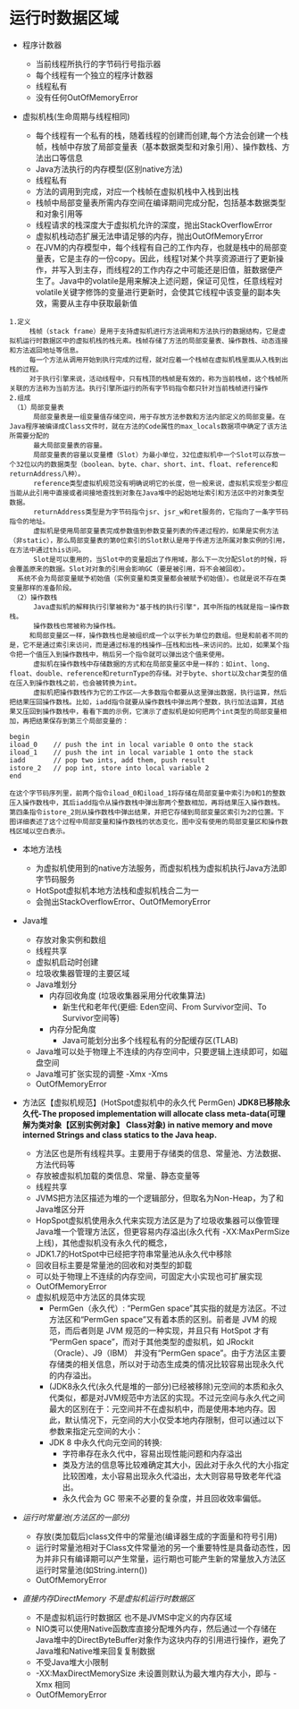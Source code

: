 # 运行时数据区域
- 程序计数器
    - 当前线程所执行的字节码行号指示器
    - 每个线程有一个独立的程序计数器
    - 线程私有
    - 没有任何OutOfMemoryError
    
- 虚拟机栈(生命周期与线程相同)
    - 每个线程有一个私有的栈，随着线程的创建而创建,每个方法会创建一个栈帧，栈帧中存放了局部变量表（基本数据类型和对象引用）、操作数栈、方法出口等信息
    - Java方法执行的内存模型(区别native方法)
    - 线程私有
    - 方法的调用到完成，对应一个栈帧在虚拟机栈中入栈到出栈
    - 栈帧中局部变量表所需内存空间在编译期间完成分配，包括基本数据类型和对象引用等
    - 线程请求的栈深度大于虚拟机允许的深度，抛出StackOverflowError
    - 虚拟机栈动态扩展无法申请足够的内存，抛出OutOfMemoryError
    - 在JVM的内存模型中，每个线程有自己的工作内存，也就是栈中的局部变量表，它是主存的一份copy。因此，线程1对某个共享资源进行了更新操作，并写入到主存，而线程2的工作内存之中可能还是旧值，脏数据便产生了。Java中的volatile是用来解决上述问题，保证可见性，任意线程对volatile关键字修饰的变量进行更新时，会使其它线程中该变量的副本失效，需要从主存中获取最新值
```
1.定义
     栈帧（stack frame）是用于支持虚拟机进行方法调用和方法执行的数据结构，它是虚拟机运行时数据区中的虚拟机栈的栈元素。栈帧存储了方法的局部变量表、操作数栈、动态连接和方法返回地址等信息。
     每一个方法从调用开始到执行完成的过程，就对应着一个栈帧在虚拟机栈里面从入栈到出栈的过程。
     对于执行引擎来说，活动线程中，只有栈顶的栈帧是有效的，称为当前栈帧，这个栈帧所关联的方法称为当前方法。执行引擎所运行的所有字节码指令都只针对当前栈帧进行操作
2.组成
 （1）局部变量表
      局部变量表是一组变量值存储空间，用于存放方法参数和方法内部定义的局部变量。在Java程序被编译成Class文件时，就在方法的Code属性的max_locals数据项中确定了该方法所需要分配的
      最大局部变量表的容量。
      局部变量表的容量以变量槽（Slot）为最小单位，32位虚拟机中一个Slot可以存放一个32位以内的数据类型（boolean、byte、char、short、int、float、reference和returnAddress八种）。
      reference类型虚拟机规范没有明确说明它的长度，但一般来说，虚拟机实现至少都应当能从此引用中直接或者间接地查找到对象在Java堆中的起始地址索引和方法区中的对象类型数据。
      returnAddress类型是为字节码指令jsr、jsr_w和ret服务的，它指向了一条字节码指令的地址。
      虚拟机是使用局部变量表完成参数值到参数变量列表的传递过程的，如果是实例方法（非static），那么局部变量表的第0位索引的Slot默认是用于传递方法所属对象实例的引用，在方法中通过this访问。
      Slot是可以重用的，当Slot中的变量超出了作用域，那么下一次分配Slot的时候，将会覆盖原来的数据。Slot对对象的引用会影响GC（要是被引用，将不会被回收）。
  系统不会为局部变量赋予初始值（实例变量和类变量都会被赋予初始值）。也就是说不存在类变量那样的准备阶段。
 （2）操作数栈
      Java虚拟机的解释执行引擎被称为"基于栈的执行引擎"，其中所指的栈就是指－操作数栈。
      操作数栈也常被称为操作栈。
     和局部变量区一样，操作数栈也是被组织成一个以字长为单位的数组。但是和前者不同的是，它不是通过索引来访问，而是通过标准的栈操作—压栈和出栈—来访问的。比如，如果某个指令把一个值压入到操作数栈中，稍后另一个指令就可以弹出这个值来使用。
      虚拟机在操作数栈中存储数据的方式和在局部变量区中是一样的：如int、long、float、double、reference和returnType的存储。对于byte、short以及char类型的值在压入到操作数栈之前，也会被转换为int。
      虚拟机把操作数栈作为它的工作区——大多数指令都要从这里弹出数据，执行运算，然后把结果压回操作数栈。比如，iadd指令就要从操作数栈中弹出两个整数，执行加法运算，其结果又压回到操作数栈中，看看下面的示例，它演示了虚拟机是如何把两个int类型的局部变量相加，再把结果保存到第三个局部变量的：

begin  
iload_0    // push the int in local variable 0 onto the stack  
iload_1    // push the int in local variable 1 onto the stack  
iadd       // pop two ints, add them, push result  
istore_2   // pop int, store into local variable 2  
end  

在这个字节码序列里，前两个指令iload_0和iload_1将存储在局部变量中索引为0和1的整数压入操作数栈中，其后iadd指令从操作数栈中弹出那两个整数相加，再将结果压入操作数栈。第四条指令istore_2则从操作数栈中弹出结果，并把它存储到局部变量区索引为2的位置。下图详细表述了这个过程中局部变量和操作数栈的状态变化，图中没有使用的局部变量区和操作数栈区域以空白表示。
```

- 本地方法栈
    - 为虚拟机使用到的native方法服务，而虚拟机栈为虚拟机执行Java方法即字节码服务
    - HotSpot虚拟机本地方法栈和虚拟机栈合二为一
    - 会抛出StackOverflowError、OutOfMemoryError

- Java堆
    - 存放对象实例和数组
    - 线程共享
    - 虚拟机启动时创建
    - 垃圾收集器管理的主要区域
    - Java堆划分 
        - 内存回收角度 (垃圾收集器采用分代收集算法)
            - 新生代和老年代(更细: Eden空间、From Survivor空间、To Survivor空间等)
        - 内存分配角度
            - Java可能划分出多个线程私有的分配缓存区(TLAB)
    - Java堆可以处于物理上不连续的内存空间中，只要逻辑上连续即可，如磁盘空间
    - Java堆可扩张实现的调整 -Xmx -Xms 
    - OutOfMemoryError
    
- 方法区【虚拟机规范】(HotSpot虚拟机中的永久代 PermGen) **JDK8已移除永久代-The proposed implementation will allocate class meta-data(可理解为类对象【区别实例对象】 Class对象) in native memory and move interned Strings and class statics to the Java heap.**
    - 方法区也是所有线程共享。主要用于存储类的信息、常量池、方法数据、方法代码等
    - 存放被虚拟机加载的类信息、常量、静态变量等
    - 线程共享
    - JVMS把方法区描述为堆的一个逻辑部分，但取名为Non-Heap，为了和Java堆区分开
    - HopSpot虚拟机使用永久代来实现方法区是为了垃圾收集器可以像管理Java堆一个管理方法区，但更容易内存溢出(永久代有 -XX:MaxPermSize 上线)，其他虚拟机没有永久代的概念，
    - JDK1.7的HotSpot中已经把字符串常量池从永久代中移除
    - 回收目标主要是常量池的回收和对类型的卸载
    - 可以处于物理上不连续的内存空间，可固定大小实现也可扩展实现
    - OutOfMemoryError
    - 虚拟机规范中方法区的具体实现
        - PermGen（永久代）: “PermGen space”其实指的就是方法区。不过方法区和“PermGen space”又有着本质的区别。前者是 JVM 的规范，而后者则是 JVM 规范的一种实现，并且只有 HotSpot 才有 “PermGen space”，而对于其他类型的虚拟机，如 JRockit（Oracle）、J9（IBM） 并没有“PermGen space”。由于方法区主要存储类的相关信息，所以对于动态生成类的情况比较容易出现永久代的内存溢出。
        - (JDK8永久代(永久代是堆的一部分)已经被移除)元空间的本质和永久代类似，都是对JVM规范中方法区的实现。不过元空间与永久代之间最大的区别在于：元空间并不在虚拟机中，而是使用本地内存。因此，默认情况下，元空间的大小仅受本地内存限制，但可以通过以下参数来指定元空间的大小：
        - JDK 8 中永久代向元空间的转换:
            - 字符串存在永久代中，容易出现性能问题和内存溢出
            - 类及方法的信息等比较难确定其大小，因此对于永久代的大小指定比较困难，太小容易出现永久代溢出，太大则容易导致老年代溢出。
            - 永久代会为 GC 带来不必要的复杂度，并且回收效率偏低。
            
- *运行时常量池(方法区的一部分)*
    - 存放(类加载后)class文件中的常量池(编译器生成的字面量和符号引用)
    - 运行时常量池相对于Class文件常量池的另一个重要特性是具备动态性，因为并非只有编译期可以产生常量，运行期也可能产生新的常量放入方法区运行时常量池(如String.intern())
    - OutOfMemoryError
    
- *直接内存DirectMemory 不是虚拟机运行时数据区*
   - 不是虚拟机运行时数据区 也不是JVMS中定义的内存区域
   - NIO类可以使用Native函数库直接分配堆外内存，然后通过一个存储在Java堆中的DirectByteBuffer对象作为这块内存的引用进行操作，避免了Java堆和Native堆来回复复制数据
   - 不受Java堆大小限制
   - -XX:MaxDirectMemorySize 未设置则默认为最大堆内存大小，即与 -Xmx 相同
   - OutOfMemoryError
